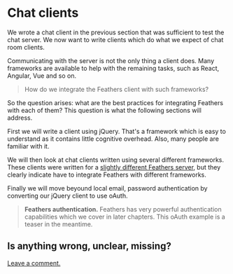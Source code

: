 # Chat clients

We wrote a chat client in the previous section that was sufficient to test the chat server.
We now want to write clients which do what we expect of chat room clients.

Communicating with the server is not the only thing a client does.
Many frameworks are available to help with the remaining tasks,
such as React, Angular, Vue and so on.

> How do we integrate the Feathers client with such frameworks?

So the question arises:
what are the best practices for integrating Feathers with each of them?
This question is what the following sections will address.

First we will write a client using jQuery.
That's a framework which is easy to understand as it contains little cognitive overhead.
Also, many people are familiar with it.

We will then look at chat clients written using several different frameworks.
These clients were written for a
[slightly different Feathers server](https://docs.feathersjs.com/getting-started/readme.html),
but they clearly indicate have to integrate Feathers with different frameworks.

Finally we will move beyound local email, password authentication by
converting our jQuery client to use oAuth.

> **Feathers authentication.** Feathers has very powerful authentication capabilities
which we cover in later chapters.
This oAuth example is a teaser in the meantime.

## Is anything wrong, unclear, missing?
[Leave a comment.](https://github.com/eddyystop/feathers-an-introduction/issues/new?title=Comment:Chat-Client-Readme&body=Comment:Chat-Client-Readme)
